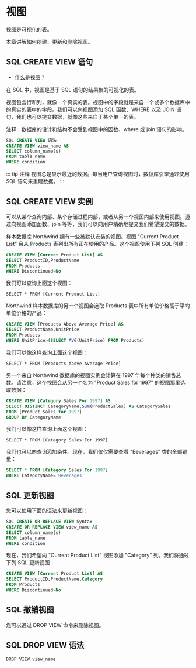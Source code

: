 # 视图  <Badge text="尽消存" />
视图是可视化的表。

本章讲解如何创建、更新和删除视图。

## SQL CREATE VIEW 语句
- 什么是视图？

在 SQL 中，视图是基于 SQL 语句的结果集的可视化的表。

视图包含行和列，就像一个真实的表。视图中的字段就是来自一个或多个数据库中的真实的表中的字段。我们可以向视图添加 SQL 函数、WHERE 以及 JOIN 语句，我们也可以提交数据，就像这些来自于某个单一的表。

注释：数据库的设计和结构不会受到视图中的函数、where 或 join 语句的影响。
``` sql
SQL CREATE VIEW 语法
CREATE VIEW view_name AS
SELECT column_name(s)
FROM table_name
WHERE condition
```
::: tip 注释
视图总是显示最近的数据。每当用户查询视图时，数据库引擎通过使用 SQL 语句来重建数据。
:::
## SQL CREATE VIEW 实例
可以从某个查询内部、某个存储过程内部，或者从另一个视图内部来使用视图。通过向视图添加函数、join 等等，我们可以向用户精确地提交我们希望提交的数据。

样本数据库 Northwind 拥有一些被默认安装的视图。视图 "Current Product List" 会从 Products 表列出所有正在使用的产品。这个视图使用下列 SQL 创建：
``` sql
CREATE VIEW [Current Product List] AS
SELECT ProductID,ProductName
FROM Products
WHERE Discontinued=No
```
我们可以查询上面这个视图：

`SELECT * FROM [Current Product List]`

Northwind 样本数据库的另一个视图会选取 Products 表中所有单位价格高于平均单位价格的产品：
``` sql
CREATE VIEW [Products Above Average Price] AS
SELECT ProductName,UnitPrice
FROM Products
WHERE UnitPrice>(SELECT AVG(UnitPrice) FROM Products) 
```
我们可以像这样查询上面这个视图：

`SELECT * FROM [Products Above Average Price]`

另一个来自 Northwind 数据库的视图实例会计算在 1997 年每个种类的销售总数。请注意，这个视图会从另一个名为 "Product Sales for 1997" 的视图那里选取数据：
``` sql
CREATE VIEW [Category Sales For 1997] AS
SELECT DISTINCT CategoryName,Sum(ProductSales) AS CategorySales
FROM [Product Sales for 1997]
GROUP BY CategoryName 
```
我们可以像这样查询上面这个视图：

`SELECT * FROM [Category Sales For 1997]`

我们也可以向查询添加条件。现在，我们仅仅需要查看 "Beverages" 类的全部销量：
``` sql
SELECT * FROM [Category Sales For 1997]
WHERE CategoryName='Beverages'
```
## SQL 更新视图
您可以使用下面的语法来更新视图：
``` sql
SQL CREATE OR REPLACE VIEW Syntax
CREATE OR REPLACE VIEW view_name AS
SELECT column_name(s)
FROM table_name
WHERE condition
```
现在，我们希望向 "Current Product List" 视图添加 "Category" 列。我们将通过下列 SQL 更新视图：
``` sql
CREATE VIEW [Current Product List] AS
SELECT ProductID,ProductName,Category
FROM Products
WHERE Discontinued=No
```
## SQL 撤销视图
您可以通过 DROP VIEW 命令来删除视图。

## SQL DROP VIEW 语法
``` sql:no-line-numbers 
DROP VIEW view_name
```